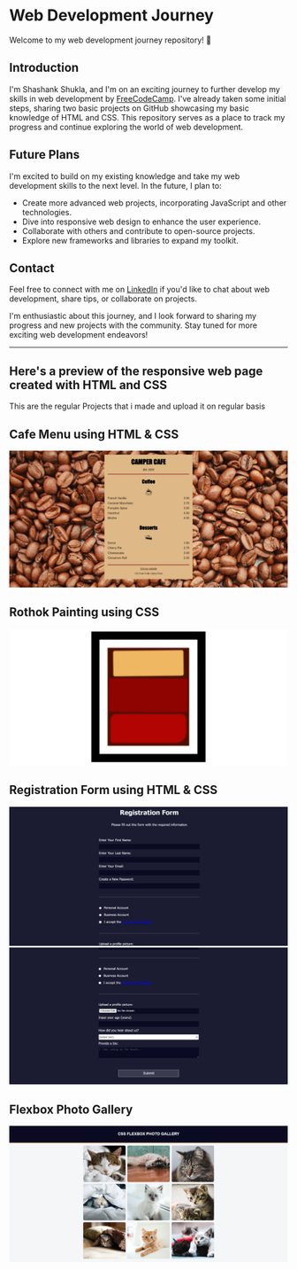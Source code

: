 
# Web Development Journey

Welcome to my web development journey repository! :rocket:

## Introduction

I'm Shashank Shukla, and I'm on an exciting journey to further develop my skills in web development by [FreeCodeCamp](https://github.com/freecodecamp). I've already taken some initial steps, sharing two basic projects on GitHub showcasing my basic knowledge of HTML and CSS. This repository serves as a place to track my progress and continue exploring the world of web development.

## Future Plans

I'm excited to build on my existing knowledge and take my web development skills to the next level. In the future, I plan to:

- Create more advanced web projects, incorporating JavaScript and other technologies.
- Dive into responsive web design to enhance the user experience.
- Collaborate with others and contribute to open-source projects.
- Explore new frameworks and libraries to expand my toolkit.

## Contact

Feel free to connect with me on [LinkedIn](https://www.linkedin.com/in/shashankshukla04/) if you'd like to chat about web development, share tips, or collaborate on projects.

I'm enthusiastic about this journey, and I look forward to sharing my progress and new projects with the community. Stay tuned for more exciting web development endeavors!

---
## Here's a preview of the responsive web page created with HTML and CSS
This are the regular Projects that i made and upload it on regular basis

## Cafe Menu using HTML & CSS
![Cafe Menu](https://github.com/itzsshashank/Responsive-WebDev-Certification-Journey/blob/main/Cafe%20Menu/CafeMenuPreview.png)

## Rothok Painting using CSS
![Rothok Painting](https://github.com/itzsshashank/Responsive-WebDev-Certification-Journey/blob/main/Rothok%20Painting/RothkoPainting.png)

## Registration Form using HTML & CSS
![Registration Form 1st Half Preview](https://github.com/itzsshashank/Responsive-WebDev-Certification-Journey/blob/main/Registration%20Form/RegistrationForm1.png)
![Registration Form 2nd Half Preview](https://github.com/itzsshashank/Responsive-WebDev-Certification-Journey/blob/main/Registration%20Form/RegistrationForm2.png)

## Flexbox Photo Gallery
![Flexbox Photo Gallery Preview](https://github.com/itzsshashank/Responsive-WebDev-Certification-Journey/blob/main/Flexbox%20Photo%20Gallery/FlexboxPhotoGallery.png)
